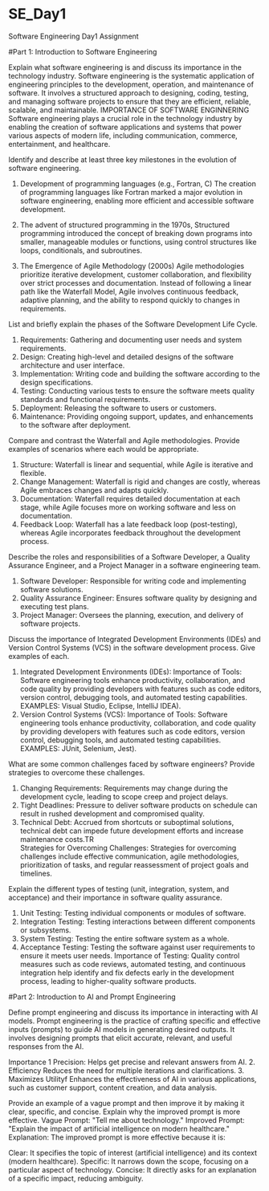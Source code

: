# SE_Day1
Software Engineering Day1 Assignment

#Part 1: Introduction to Software Engineering

Explain what software engineering is and discuss its importance in the technology industry.
Software engineering is the systematic application of engineering principles to the development, operation, and maintenance of software. It involves a structured approach to designing, coding, testing, and managing software projects to ensure that they are efficient, reliable, scalable, and maintainable. 
IMPORTANCE OF SOFTWARE ENGINNERING
Software engineering plays a crucial role in the technology industry by enabling the creation of software applications and systems that power various aspects of modern life, including communication, commerce, entertainment, and healthcare.

Identify and describe at least three key milestones in the evolution of software engineering.
1. Development of programming languages (e.g., Fortran, C)
   The creation of programming languages like Fortran marked a major evolution in software engineering, enabling more efficient and accessible software development.
3. The advent of structured programming in the 1970s,
Structured programming introduced the concept of breaking down programs into smaller, manageable modules or functions, using control structures like loops, conditionals, and subroutines.

3.  The Emergence of Agile Methodology (2000s)
 Agile methodologies prioritize iterative development, customer collaboration, and flexibility over strict processes and documentation. Instead of following a linear path like the Waterfall Model, Agile involves continuous feedback, adaptive planning, and the ability to respond quickly to changes in requirements.



List and briefly explain the phases of the Software Development Life Cycle.
 1. Requirements: Gathering and documenting user needs and system requirements.
 2. Design: Creating high-level and detailed designs of the software architecture and user interface.
 3. Implementation: Writing code and building the software according to the design specifications.
 4. Testing: Conducting various tests to ensure the software meets quality standards and functional requirements.
 5. Deployment: Releasing the software to users or customers.
 6. Maintenance: Providing ongoing support, updates, and enhancements to the software after deployment.



Compare and contrast the Waterfall and Agile methodologies. Provide examples of scenarios where each would be appropriate.
1. Structure: Waterfall is linear and sequential, while Agile is iterative and flexible.
2. Change Management: Waterfall is rigid and changes are costly, whereas Agile embraces changes and adapts quickly.
3. Documentation: Waterfall requires detailed documentation at each stage, while Agile focuses more on working software and less on documentation.
4. Feedback Loop: Waterfall has a late feedback loop (post-testing), whereas Agile incorporates feedback throughout the development process.


Describe the roles and responsibilities of a Software Developer, a Quality Assurance Engineer, and a Project Manager in a software engineering team.
1. Software Developer: Responsible for writing code and implementing software solutions.
2. Quality Assurance Engineer: Ensures software quality by designing and executing test plans.
3. Project Manager: Oversees the planning, execution, and delivery of software projects.

Discuss the importance of Integrated Development Environments (IDEs) and Version Control Systems (VCS) in the software development process. Give examples of each.
1. Integrated Development Environments (IDEs): 
Importance of Tools: Software engineering tools enhance productivity, collaboration, and code quality by providing developers with features such as code editors, version control, debugging tools, and automated testing capabilities.
EXAMPLES: Visual Studio, Eclipse, IntelliJ IDEA).
2. Version Control Systems (VCS):
   Importance of Tools: Software engineering tools enhance productivity, collaboration, and code quality by providing developers with features such as code editors, version control, debugging tools, and automated testing capabilities.
EXAMPLES: JUnit, Selenium, Jest).

What are some common challenges faced by software engineers? Provide strategies to overcome these challenges.
1. Changing Requirements: Requirements may change during the development cycle, leading to scope creep and project delays.
2. Tight Deadlines: Pressure to deliver software products on schedule can result in rushed development and compromised quality.
3. Technical Debt: Accrued from shortcuts or suboptimal solutions, technical debt can impede future development efforts and increase maintenance costs.TR   
Strategies for Overcoming Challenges: Strategies for overcoming challenges include effective communication, agile methodologies, prioritization of tasks, and regular reassessment of project goals and timelines.

Explain the different types of testing (unit, integration, system, and acceptance) and their importance in software quality assurance.
1. Unit Testing: Testing individual components or modules of software.
2. Integration Testing: Testing interactions between different components or subsystems.
3. System Testing: Testing the entire software system as a whole.
4. Acceptance Testing: Testing the software against user requirements to ensure it meets user needs.
 Importance of Testing: Quality control measures such as code reviews, automated testing, and continuous integration help identify and fix defects early in the development process, leading to higher-quality software products.

#Part 2: Introduction to AI and Prompt Engineering

Define prompt engineering and discuss its importance in interacting with AI models.
Prompt engineering is the practice of crafting specific and effective inputs (prompts) to guide AI models in generating desired outputs. It involves designing prompts that elicit accurate, relevant, and useful responses from the AI.

Importance
1 Precision: Helps get precise and relevant answers from AI.
2. Efficiency  Reduces the need for multiple iterations and clarifications.
3.  Maximizes Utilityf Enhances the effectiveness of AI in various applications, such as customer support, content creation, and data analysis.
 


Provide an example of a vague prompt and then improve it by making it clear, specific, and concise. Explain why the improved prompt is more effective.
Vague Prompt:
"Tell me about technology."
Improved Prompt:
"Explain the impact of artificial intelligence on modern healthcare."
Explanation:
The improved prompt is more effective because it is:

Clear: It specifies the topic of interest (artificial intelligence) and its context (modern healthcare).
Specific: It narrows down the scope, focusing on a particular aspect of technology.
Concise: It directly asks for an explanation of a specific impact, reducing ambiguity.
